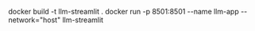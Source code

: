 docker build -t llm-streamlit .
docker run -p 8501:8501 --name llm-app --network="host" llm-streamlit